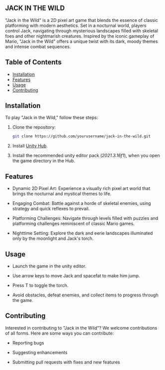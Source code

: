 ## JACK IN THE WILD

"Jack in the Wild" is a 2D pixel art game that blends the essence of classic platforming with modern aesthetics. Set in a nocturnal world, players control Jack, navigating through mysterious landscapes filled with skeletal foes and other nightmarish creatures. Inspired by the iconic gameplay of Mario, "Jack in the Wild" offers a unique twist with its dark, moody themes and intense combat sequences.

## Table of Contents

- [Installation](#installation)
- [Features](#features)
- [Usage](#usage)
- [Contributing](#contributing)

## Installation

To play "Jack in the Wild," follow these steps:

1. Clone the repository:

   ```bash
   git clone https://github.com/yourusername/jack-in-the-wild.git
   ```

2. Install [Unity Hub](https://unity.com/download).

3. Install the recommended unity editor pack (_2021.3.16f1_), when you open the game directory in the Hub.

## Features

- Dynamic 2D Pixel Art: Experience a visually rich pixel art world that brings the nocturnal and mystical themes to life.

- Engaging Combat: Battle against a horde of skeletal enemies, using strategy and quick reflexes to prevail.

- Platforming Challenges: Navigate through levels filled with puzzles and platforming challenges reminiscent of classic Mario games.

- Nighttime Setting: Explore the dark and eerie landscapes illuminated only by the moonlight and Jack's torch.

## Usage

- Launch the game in the unity editor.

- Use arrow keys to move Jack and spacefat to make him jump.

- Press T to toggle the torch.

- Avoid obstacles, defeat enemies, and collect items to progress through the game.

## Contributing

Interested in contributing to "Jack in the Wild"? We welcome contributions of all forms. Here are some ways you can contribute:

- Reporting bugs

- Suggesting enhancements

- Submitting pull requests with fixes and new features
